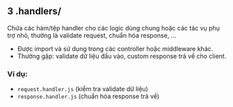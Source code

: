 ## 3 .handlers/
Chứa các hàm/tệp handler cho các logic dùng chung hoặc các tác vụ phụ trợ nhỏ, thường là validate request, chuẩn hóa response, ...
- Được import và sử dụng trong các controller hoặc middleware khác.
- Thường gặp: validate dữ liệu đầu vào, custom response trả về cho client.
### Ví dụ:
- `request.handler.js` (kiểm tra validate dữ liệu)
- `response.handler.js` (chuẩn hóa response trả về)
